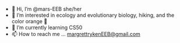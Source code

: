 - 👋 Hi, I’m @mars-EEB she/her
- 👀 I’m interested in ecology and evolutionary biology, hiking, and the color orange 🧡
- 🌱 I’m currently learning CS50 
- 📫 How to reach me ... margrettrykenEEB@gmail.com

<!---
mars-EEB/mars-EEB is a ✨ special ✨ repository because its `README.md` (this file) appears on your GitHub profile.
You can click the Preview link to take a look at your changes.
--->
